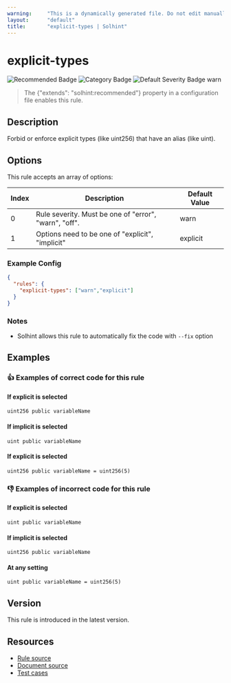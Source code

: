 ```yaml
---
warning:     "This is a dynamically generated file. Do not edit manually."
layout:      "default"
title:       "explicit-types | Solhint"
---
```


# explicit-types
![Recommended Badge](https://img.shields.io/badge/-Recommended-brightgreen)
![Category Badge](https://img.shields.io/badge/-Best%20Practice%20Rules-informational)
![Default Severity Badge warn](https://img.shields.io/badge/Default%20Severity-warn-yellow)
> The {"extends": "solhint:recommended"} property in a configuration file enables this rule.


## Description
Forbid or enforce explicit types (like uint256) that have an alias (like uint).

## Options
This rule accepts an array of options:

| Index | Description                                           | Default Value |
| ----- | ----------------------------------------------------- | ------------- |
| 0     | Rule severity. Must be one of "error", "warn", "off". | warn          |
| 1     | Options need to be one of "explicit", "implicit"      | explicit      |


### Example Config
```json
{
  "rules": {
    "explicit-types": ["warn","explicit"]
  }
}
```

### Notes
- Solhint allows this rule to automatically fix the code with `--fix` option

## Examples
### 👍 Examples of **correct** code for this rule

#### If explicit is selected

```solidity
uint256 public variableName
```

#### If implicit is selected

```solidity
uint public variableName
```

#### If explicit is selected

```solidity
uint256 public variableName = uint256(5)
```

### 👎 Examples of **incorrect** code for this rule

#### If explicit is selected

```solidity
uint public variableName
```

#### If implicit is selected

```solidity
uint256 public variableName
```

#### At any setting

```solidity
uint public variableName = uint256(5)
```

## Version
This rule is introduced in the latest version.

## Resources
- [Rule source](https://github.com/protofire/solhint/blob/master/lib/rules/best-practices/explicit-types.js)
- [Document source](https://github.com/protofire/solhint/blob/master/docs/rules/best-practices/explicit-types.md)
- [Test cases](https://github.com/protofire/solhint/blob/master/test/rules/best-practices/explicit-types.js)
